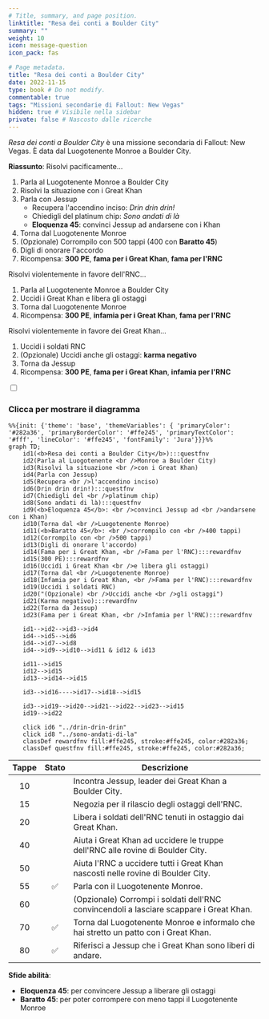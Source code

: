 ```yaml
---
# Title, summary, and page position.
linktitle: "Resa dei conti a Boulder City"
summary: ""
weight: 10
icon: message-question
icon_pack: fas

# Page metadata.
title: "Resa dei conti a Boulder City"
date: 2022-11-15
type: book # Do not modify.
commentable: true
tags: "Missioni secondarie di Fallout: New Vegas"
hidden: true # Visibile nella sidebar
private: false # Nascosto dalle ricerche
---
```


<div class="fnv">


*Resa dei conti a Boulder City* è una missione secondaria di Fallout: New Vegas. È data dal Luogotenente Monroe a Boulder City.

**Riassunto**:
Risolvi pacificamente...
1. Parla al Luogotenente Monroe a Boulder City
2. Risolvi la situazione con i Great Khan
3. Parla con Jessup
   - Recupera l'accendino inciso: *Drin drin drin!*
   - Chiedigli del platinum chip: *Sono andati di là*
   - **Eloquenza 45**: convinci Jessup ad andarsene con i Khan
4. Torna dal Luogotenente Monroe
5.  (Opzionale) Corrompilo con 500 tappi (400 con **Baratto 45**)
6.  Digli di onorare l'accordo
7.  Ricompensa: **300 PE**, **fama per i Great Khan**, **fama per l'RNC**

Risolvi violentemente in favore dell'RNC...
1. Parla al Luogotenente Monroe a Boulder City
2.  Uccidi i Great Khan e libera gli ostaggi
3.  Torna dal Luogotenente Monroe
4.  Ricompensa: **300 PE**, **infamia per i Great Khan**, **fama per l'RNC**

Risolvi violentemente in favore dei Great Khan...
1.  Uccidi i soldati RNC
2.  (Opzionale) Uccidi anche gli ostaggi: **karma negativo**
3.  Torna da Jessup
4.  Ricompensa: **300 PE**, **fama per i Great Khan**, **infamia per l'RNC**

<section class="chart-collapse">
<input type="checkbox" name="collapse2" id="handle2">
<h3 class="handle">
<label for="handle2">Clicca per mostrare il diagramma</label>
</h3>
<div class="content">

```mermaid
%%{init: {'theme': 'base', 'themeVariables': { 'primaryColor': '#282a36', 'primaryBorderColor': '#ffe245', 'primaryTextColor': '#fff', 'lineColor': '#ffe245', 'fontFamily': 'Jura'}}}%%
graph TD;
    id1(<b>Resa dei conti a Boulder City</b>):::questfnv
    id2(Parla al Luogotenente <br />Monroe a Boulder City)
    id3(Risolvi la situazione <br />con i Great Khan)
    id4(Parla con Jessup)
    id5(Recupera <br />l'accendino inciso)
    id6(Drin drin drin!):::questfnv
    id7(Chiedigli del <br />platinum chip) 
    id8(Sono andati di là):::questfnv
    id9(<b>Eloquenza 45</b>: <br />convinci Jessup ad <br />andarsene con i Khan)
    id10(Torna dal <br />Luogotenente Monroe)
    id11(<b>Baratto 45</b>: <br />corrompilo con <br />400 tappi)
    id12(Corrompilo con <br />500 tappi)
    id13(Digli di onorare l'accordo) 
    id14(Fama per i Great Khan, <br />Fama per l'RNC):::rewardfnv
    id15(300 PE):::rewardfnv
    id16(Uccidi i Great Khan <br />e libera gli ostaggi)
    id17(Torna dal <br />Luogotenente Monroe)
    id18(Infamia per i Great Khan, <br />Fama per l'RNC):::rewardfnv
    id19(Uccidi i soldati RNC)
    id20("(Opzionale) <br />Uccidi anche <br />gli ostaggi")
    id21(Karma negativo):::rewardfnv
    id22(Torna da Jessup)
    id23(Fama per i Great Khan, <br />Infamia per l'RNC):::rewardfnv

    id1-->id2-->id3-->id4
    id4-->id5-->id6
    id4-->id7-->id8
    id4-->id9-->id10-->id11 & id12 & id13

    id11-->id15
    id12-->id15
    id13-->id14-->id15

    id3-->id16---->id17-->id18-->id15

    id3-->id19-->id20-->id21-->id22-->id23-->id15
    id19-->id22
    
    click id6 "../drin-drin-drin"
    click id8 "../sono-andati-di-la"
    classDef rewardfnv fill:#ffe245, stroke:#ffe245, color:#282a36;
    classDef questfnv fill:#ffe245, stroke:#ffe245, color:#282a36;
```

</div>
</section>

| Tappe |       Stato        | Descrizione |
|:-----:|:------------------:| ----------- |
|                           10                          |            | Incontra Jessup, leader dei Great Khan a Boulder City.                                                                                                                      |
|                           15                          |            | Negozia per il rilascio degli ostaggi dell'RNC.                                                                                                                             |
|                           20                          |            | Libera i soldati dell'RNC tenuti in ostaggio dai Great Khan.                                                                                                                |
|                           40                          |            | Aiuta i Great Khan ad uccidere le truppe dell'RNC alle rovine di Boulder City.                                                                                              |
|                           50                          |            | Aiuta l'RNC a uccidere tutti i Great Khan nascosti nelle rovine di Boulder City.                                                                                            |
|                           55                          | :white_check_mark: | Parla con il Luogotenente Monroe.                                                                                                                                           |
|                           60                          |            | (Opzionale) Corrompi i soldati dell'RNC convincendoli a lasciare scappare i Great Khan.                                                                                     |
|                           70                          | :white_check_mark: | Torna dal Luogotenente Monroe e informalo che hai stretto un patto con i Great Khan.                                                                                        |
|                           80                          | :white_check_mark: | Riferisci a Jessup che i Great Khan sono liberi di andare.                                                                                                                  |



**Sfide abilità**:
- **Eloquenza 45**: per convincere Jessup a liberare gli ostaggi
- **Baratto 45**: per poter corrompere con meno tappi il Luogotenente Monroe 




</div>


